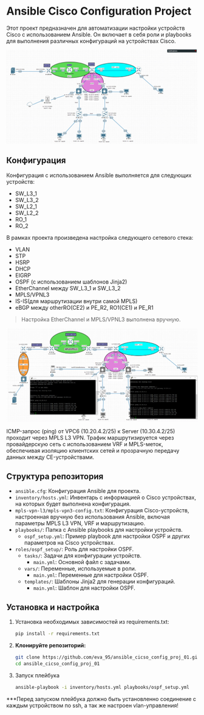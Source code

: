 # Ansible Cisco Configuration Project

Этот проект предназначен для автоматизации настройки устройств Cisco с использованием Ansible. 
Он включает в себя роли и playbooks для выполнения различных конфигураций на устройствах Cisco.

![Схема сети](images/network_cisco.jpg)

## Конфигурация

Конфигурация с использованием Ansible выполняется для следующих устройств:

- SW_L3_1 
- SW_L3_2 
- SW_L2_1 
- SW_L2_2
- RO_1 
- RO_2

В рамках проекта произведена настройка следующего сетевого стека:

- VLAN
- STP
- HSRP
- DHCP
- EIGRP
- OSPF (с использованием шаблонов Jinja2)
- EtherChannel между SW_L3_1 и SW_L3_2
- MPLS/VPNL3
- IS-IS(для маршрутизации внутри самой MPLS)
- eBGP между otherRO(CE2) и PE_R2, RO1(CE1) и PE_R1

> Настройка EtherChannel и MPLS/VPNL3 выполнена вручную.

![Пример icmp-запроса с VPC6(10.20.4.2/25) на Server(10.30.4.2/25)](images/mpls-vpn-l3.jpg)


ICMP-запрос (ping) от VPC6 (10.20.4.2/25) к Server (10.30.4.2/25) проходит через MPLS L3 VPN. 
Трафик маршрутизируется через провайдерскую сеть с использованием VRF и MPLS-меток, обеспечивая 
изоляцию клиентских сетей и прозрачную передачу данных между CE-устройствами.

## Структура репозитория

- `ansible.cfg`: Конфигурация Ansible для проекта.
- `inventory/hosts.yml`: Инвентарь с информацией о Cisco устройствах, на которых будет выполнена конфигурация.
- `mpls-vpn-l3/mpls-vpn3-config.txt`: Конфигурация Cisco-устройств, настроенная вручную без использования Ansible, включая параметры MPLS L3 VPN, VRF и маршрутизацию.
- `playbooks/`: Папка с Ansible playbooks для настройки устройств.
  - `ospf_setup.yml`: Пример playbook для настройки OSPF и других параметров на Cisco устройствах.
- `roles/ospf_setup/`: Роль для настройки OSPF.
  - `tasks/`: Задачи для конфигурации устройств.
    - `main.yml`: Основной файл с задачами.
  - `vars/`: Переменные, используемые в роли.
    - `main.yml`: Переменные для настройки OSPF.
  - `templates/`: Шаблоны Jinja2 для генерации конфигураций.
    - `main.yml`: Шаблон для настройки OSPF.




## Установка и настройка 

1. Установка необходимых зависимостей из requirements.txt:
   ```bash
   pip install -r requirements.txt


2. **Клонируйте репозиторий:**
   ```bash
   git clone https://github.com/eva_95/ansible_cicso_config_proj_01.git
   cd ansible_cicso_config_proj_01

3. Запуск плейбука 
   ```bash
   ansible-playbook -i inventory/hosts.yml playbooks/ospf_setup.yml

***Перед запуском плейбука должно быть установленно соединение с каждым устройством по ssh, 
а так же настроен vlan-управления!


